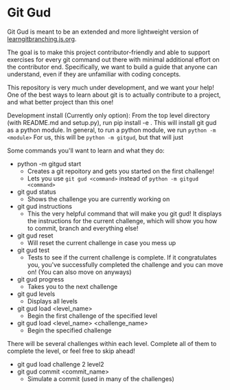 # Git Gud

Git Gud is meant to be an extended and more lightweight version of [learngitbranching.js.org](learngitbranching.js.org).

The goal is to make this project contributor-friendly and able to support
 exercises for every git command out there with minimal additional effort on the contributor end. Specifically, we want to build a guide that anyone can understand, even if they are unfamiliar with coding concepts.
 
This repository is very much under development, and we want your help! One of the best ways to learn about git is to
actually contribute to a project, and what better project than this one!

Development install (Currently only option):
From the top level directory (with README.md and setup.py), run pip install -e .
This will install git gud as a python module.
In general, to run a python module, we run `python -m <module>`
For us, this will be `python -m gitgud`, but that will just 

Some commands you'll want to learn and what they do:
* python -m gitgud start 
  * Creates a git repoitory and gets you started on the first challenge!
  * Lets you use `git gud <command>` instead of `python -m gitgud <command>`
* git gud status
  * Shows the challenge you are currently working on
* git gud instructions
  * This the very helpful command that will make you git gud! It displays the instructions for the current challenge, which will show you how to commit, branch and everything else!
* git gud reset
  * Will reset the current challenge in case you mess up
* git gud test
  * Tests to see if the current challenge is complete. If it congratulates you, you've successfully completed the challenge and you can move on! (You can also move on anyways)
* git gud progress
  * Takes you to the next challenge
* git gud levels
  * Displays all levels
* git gud load <level_name>
  * Begin the first challenge of the specified level
* git gud load <level_name> <challenge_name>
  * Begin the specified challenge

There will be several challenges within each level. Complete all of them to complete the level, or feel free to skip ahead!

* git gud load challenge 2 level2
* git gud commit <commit_name>
  * Simulate a commit (used in many of the challenges)
